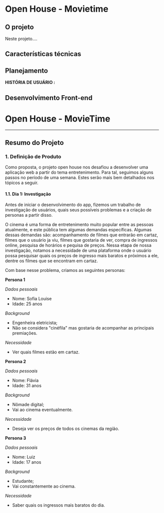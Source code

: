 
# Open House - Movietime
## O projeto
Neste projeto.... 

## Características técnicas 


## Planejamento
 

 **HISTÓRIA DE USUÁRIO :**
   

## Desenvolvimento Front-end  



# Open House - MovieTime

***
## Resumo do Projeto

### 1. Definição de Produto

Como proposta, o projeto open house nos desafiou a desenvolver uma aplicação web a partir do tema entretenimento. Para tal, seguimos alguns passos no período de uma semana. Estes serão mais bem detalhados nos tópicos a seguir.

#### 1.1. Dia 1: Investigação

Antes de iniciar o desenvolvimento do app, fizemos um trabalho de investigação de usuários, quais seus possíveis problemas e a criação de personas a partir disso.

O cinema é uma forma de entretenimento muito popular entre as pessoas atualmente, e este pública tem algumas demandas específicas. Algumas dessas demandas são: acompanhamento de filmes que entrarão em cartaz, filmes que o usuário ja viu, filmes que gostaria de ver, compra de ingressos online, pesquisa de horários e pequisa de preços. Nessa etapa de nossa investigação, notamos a necessidade de uma plataforma onde o usuário possa pesquisar quais os preços de ingresso mais baratos e próximos a ele, dentre os filmes que se encontram em cartaz.

Com base nesse problema, criamos as seguintes personas:

**Persona 1**

*Dados pessoais*
- Nome: Sofia Louise
- Idade: 25 anos

*Background*
- Engenheira eletricista;
- Não se considera "cinéfila" mas gostaria de acompanhar as principais premiações.

*Necessidade*
- Ver quais filmes estão em cartaz.

**Persona 2**

*Dados pessoais*
- Nome: Flávia
- Idade: 31 anos

*Background*
- Nômade digital;
- Vai ao cinema eventualmente.

*Necessidade*
- Deseja ver os preços de todos os cinemas da região.

**Persona 3**

*Dados pessoais*
- Nome: Luiz
- Idade: 17 anos

*Background*
- Estudante;
- Vai constantemente ao cinema.

*Necessidade*
- Saber quais os ingressos mais baratos do dia.
